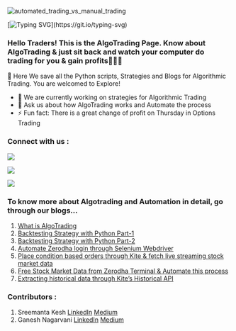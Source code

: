 ![automated_trading_vs_manual_trading](https://user-images.githubusercontent.com/106948551/172350161-970b26ca-ac40-492b-9279-452b1a543655.jpeg)


[![Typing SVG](https://readme-typing-svg.herokuapp.com?size=25&duration=6000&color=23F760&center=true&vCenter=true&width=1000&height=55&lines=Hello+Traders!🗠+This+is+The+AlgoTrading+Page;Welcome+to+our+GitHub!)](https://git.io/typing-svg)

### Hello Traders! This is the AlgoTrading Page. Know about AlgoTrading & just sit back and watch your computer do trading for you & gain profits💸💸💸

💾 Here We save all the Python scripts, Strategies and Blogs for Algorithmic Trading. You are welcomed to Explore!

- 🔭 We are currently working on strategies for Algorithmic Trading
- 💬 Ask us about how AlgoTrading works and Automate the process
- ⚡ Fun fact: There is a great change of profit on Thursday in Options Trading

<h3 align="left">Connect with us :</h3>

[<img src="https://img.shields.io/badge/LinkedIn-The AlgoTrading Page-blue">](https://www.linkedin.com/company/the-algotrading-page/)

[<img src="https://img.shields.io/badge/Email-algotrading0103%40gmail.com-red">](mailto:algotrading0103@gmail.com)

[<img src="https://img.shields.io/badge/Medium-@Algotrading0103-white">](https://medium.com/@algotrading0103)

### To know more about Algotrading and Automation in detail, go through our blogs...
1. [What is AlgoTrading](https://medium.com/@algotrading0103/what-is-algotrading-3e84e8030268)
2. [Backtesting Strategy with Python Part-1](https://medium.com/@algotrading0103/backtesting-your-strategy-with-python-part-1-1b1c47e1b550)
3. [Backtesting Strategy with Python Part-2](https://medium.com/@algotrading0103/backtesting-your-strategy-with-python-part-2-7e99c5d653c1)
4. [Automate Zerodha login through Selenium Webdriver](https://medium.com/@algotrading0103/automate-zerodha-login-through-selenium-webdriver-dd73bb625c7f)
5. [Place condition based orders through Kite & fetch live streaming stock market data](https://medium.com/@algotrading0103/placing-automated-orders-in-algotading-fetching-live-streaming-stock-market-data-2b4121cb2e8a)
6. [Free Stock Market Data from Zerodha Terminal & Automate this process](https://medium.com/@algotrading0103/get-stock-market-data-from-zerodha-terminal-for-free-automate-this-process-762be77c472d)
7. [Extracting historical data through Kite’s Historical API](https://medium.com/@algotrading0103/extracting-historical-data-through-kites-historical-api-for-algorithmic-trading-6b1a82e1e293)

### Contributors :
1. Sreemanta Kesh [LinkedIn](https://www.linkedin.com/in/sreemanta/) [Medium](https://medium.com/@ksreemanto)
2. Ganesh Nagarvani [LinkedIn](https://www.linkedin.com/in/ganesh-nagarvani/) [Medium](https://medium.com/@ganeshnagarvani)
